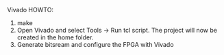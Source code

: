 Vivado HOWTO:

1) make
2) Open Vivado and select Tools -> Run tcl script. The project will now be created in the home folder.
3) Generate bitsream and configure the FPGA with Vivado  